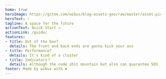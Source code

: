 ```yaml
---
home: true
heroImage: https://gitee.com/wibus/blog-assets-goo/raw/master/asset-pic/20220208171623.jpg
heroText: ⇡ 
tagline: A space for the future
actionText: Quick Start →
actionLink: /guide/
features:
- title: Out of the box?
  details: The front and back ends are gonna kick your ass
- title: Performance?
  details: It's kind of a cluster
- title: Indicators？
  details: Although the code shit mountain but also can guarantee SEO
footer: Made by wibus with ❤️
---
```


